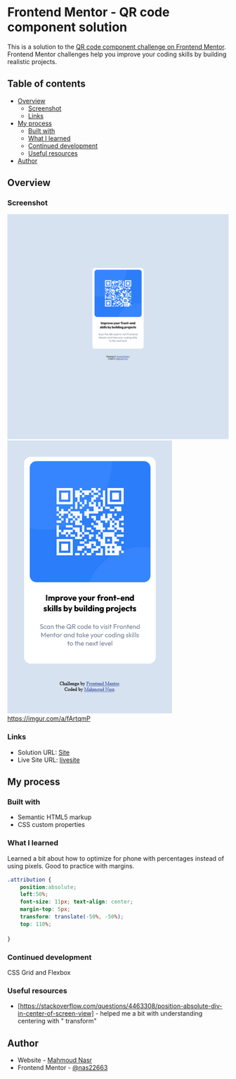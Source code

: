 # Frontend Mentor - QR code component solution

This is a solution to the [QR code component challenge on Frontend Mentor](https://www.frontendmentor.io/challenges/qr-code-component-iux_sIO_H). Frontend Mentor challenges help you improve your coding skills by building realistic projects. 

## Table of contents

- [Overview](#overview)
  - [Screenshot](#screenshot)
  - [Links](#links)
- [My process](#my-process)
  - [Built with](#built-with)
  - [What I learned](#what-i-learned)
  - [Continued development](#continued-development)
  - [Useful resources](#useful-resources)
- [Author](#author)


## Overview

### Screenshot

![Desktop Screenshot](./Screenshot.png)
![Mobile Screenshot](./Screenshot-mobile.png)
https://imgur.com/a/fArtqmP

### Links

- Solution URL: [Site](./index.html)
- Live Site URL: [livesite](https://nas22663.github.io/FrontEndMentorQRChallenge/)

## My process

### Built with

- Semantic HTML5 markup
- CSS custom properties


### What I learned

Learned a bit about how to optimize for phone with percentages instead of using pixels.
Good to practice with margins.

```css
.attribution {
    position:absolute;
    left:50%;
    font-size: 11px; text-align: center;
    margin-top: 5px;
    transform: translate(-50%, -50%);
    top: 110%;

}
```

### Continued development

CSS Grid and Flexbox

### Useful resources

- [https://stackoverflow.com/questions/4463308/position-absolute-div-in-center-of-screen-view] - helped me a bit with understanding centering with " transform"




## Author

- Website - [Mahmoud Nasr](https://www.your-site.com)
- Frontend Mentor - [@nas22663](https://www.frontendmentor.io/profile/nas22663)
